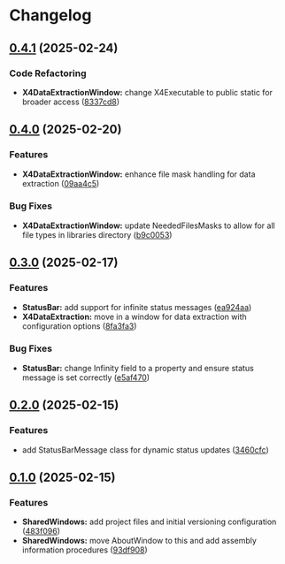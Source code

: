 # Changelog

## [0.4.1](https://github.com/chemodun/X4-UniverseEditor/compare/SharedWindows@v0.4.0...SharedWindows@v0.4.1) (2025-02-24)


### Code Refactoring

* **X4DataExtractionWindow:** change X4Executable to public static for broader access ([8337cd8](https://github.com/chemodun/X4-UniverseEditor/commit/8337cd80d9c8166c2509cc9b22d3851b70c323b9))

## [0.4.0](https://github.com/chemodun/X4-UniverseEditor/compare/SharedWindows@v0.3.0...SharedWindows@v0.4.0) (2025-02-20)


### Features

* **X4DataExtractionWindow:** enhance file mask handling for data extraction ([09aa4c5](https://github.com/chemodun/X4-UniverseEditor/commit/09aa4c5df7bffc06da697d87c962c4e9b401a59f))


### Bug Fixes

* **X4DataExtractionWindow:** update NeededFilesMasks to allow for all file types in libraries directory ([b9c0053](https://github.com/chemodun/X4-UniverseEditor/commit/b9c00539f71d523aac48eb18cbf3d8ef44830b30))

## [0.3.0](https://github.com/chemodun/X4-UniverseEditor/compare/SharedWindows@v0.2.0...SharedWindows@v0.3.0) (2025-02-17)


### Features

* **StatusBar:** add support for infinite status messages ([ea924aa](https://github.com/chemodun/X4-UniverseEditor/commit/ea924aa497cfe8fdd686c0cd9ed8103cd8f11408))
* **X4DataExtraction:** move in a window for data extraction with configuration options ([8fa3fa3](https://github.com/chemodun/X4-UniverseEditor/commit/8fa3fa3f0c4a82dd079f15a590e8b6b684e7c202))


### Bug Fixes

* **StatusBar:** change Infinity field to a property and ensure status message is set correctly ([e5af470](https://github.com/chemodun/X4-UniverseEditor/commit/e5af47017af0ccfdc427afb2cfa144d8148eb0c9))

## [0.2.0](https://github.com/chemodun/X4-UniverseEditor/compare/SharedWindows@v0.1.0...SharedWindows@v0.2.0) (2025-02-15)


### Features

* add StatusBarMessage class for dynamic status updates ([3460cfc](https://github.com/chemodun/X4-UniverseEditor/commit/3460cfc52694b918a28af4dc8f1fd10ef07c54ec))

## [0.1.0](https://github.com/chemodun/X4-UniverseEditor/compare/SharedWindows-v0.0.1...SharedWindows@v0.1.0) (2025-02-15)


### Features

* **SharedWindows:** add project files and initial versioning configuration ([483f096](https://github.com/chemodun/X4-UniverseEditor/commit/483f096ccd52d05f05f4141be83f9c10e22b3136))
* **SharedWindows:** move AboutWindow to this and add assembly information procedures ([93df908](https://github.com/chemodun/X4-UniverseEditor/commit/93df9087e66e6bd8ed2430a73e2ad3262066f04f))
